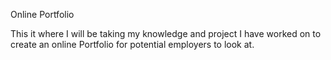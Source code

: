 Online Portfolio

This it where I will be taking my knowledge and project I have worked 
on to create an online Portfolio for potential employers to look at. 